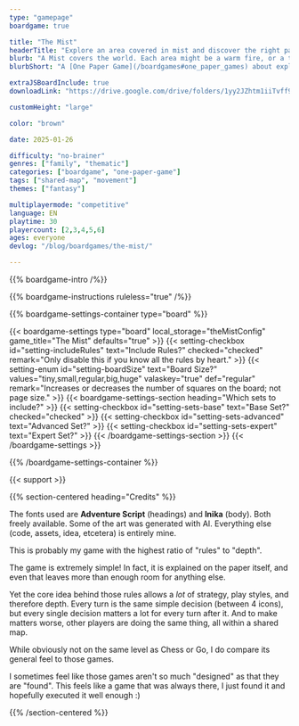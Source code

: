```yaml
---
type: "gamepage"
boardgame: true

title: "The Mist"
headerTitle: "Explore an area covered in mist and discover the right path"
blurb: "A Mist covers the world. Each area might be a warm fire, or a trap, or a portal---you decide, but do so wisely."
blurbShort: "A [One Paper Game](/boardgames#one_paper_games) about exploring a world where each square is multiple things at once---until you step onto it."

extraJSBoardInclude: true
downloadLink: "https://drive.google.com/drive/folders/1yy2JZhtm1iiTvff9o3kyOf0sXtMQjF_f" # already updated!

customHeight: "large"

color: "brown"

date: 2025-01-26

difficulty: "no-brainer"
genres: ["family", "thematic"]
categories: ["boardgame", "one-paper-game"]
tags: ["shared-map", "movement"]
themes: ["fantasy"]

multiplayermode: "competitive"
language: EN
playtime: 30
playercount: [2,3,4,5,6]
ages: everyone
devlog: "/blog/boardgames/the-mist/"

---
```


{{% boardgame-intro /%}}

{{% boardgame-instructions ruleless="true" /%}}

{{% boardgame-settings-container type="board" %}}

{{< boardgame-settings type="board" local_storage="theMistConfig" game_title="The Mist" defaults="true" >}}
  {{< setting-checkbox id="setting-includeRules" text="Include Rules?" checked="checked" remark="Only disable this if you know all the rules by heart." >}}
  {{< setting-enum id="setting-boardSize" text="Board Size?" values="tiny,small,regular,big,huge" valaskey="true" def="regular" remark="Increases or decreases the number of squares on the board; not page size." >}}
  {{< boardgame-settings-section heading="Which sets to include?" >}}
    {{< setting-checkbox id="setting-sets-base" text="Base Set?" checked="checked" >}}
    {{< setting-checkbox id="setting-sets-advanced" text="Advanced Set?" >}}
    {{< setting-checkbox id="setting-sets-expert" text="Expert Set?" >}}
  {{< /boardgame-settings-section >}}
{{< /boardgame-settings >}}

{{% /boardgame-settings-container %}}

{{< support >}}

{{% section-centered heading="Credits" %}}

The fonts used are **Adventure Script** (headings) and **Inika** (body). Both freely available. Some of the art was generated with AI. Everything else (code, assets, idea, etcetera) is entirely mine.

This is probably my game with the highest ratio of "rules" to "depth". 

The game is extremely simple! In fact, it is explained on the paper itself, and even that leaves more than enough room for anything else. 

Yet the core idea behind those rules allows a _lot_ of strategy, play styles, and therefore depth. Every turn is the same simple decision (between 4 icons), but every single decision matters a lot for every turn after it. And to make matters worse, other players are doing the same thing, all within a shared map.

While obviously not on the same level as Chess or Go, I do compare its general feel to those games.

I sometimes feel like those games aren't so much "designed" as that they are "found". This feels like a game that was always there, I just found it and hopefully executed it well enough :)

{{% /section-centered %}}